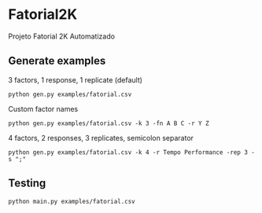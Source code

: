# Fatorial2K

Projeto Fatorial 2K Automatizado

## Generate examples

3 factors, 1 response, 1 replicate (default)

```shell
python gen.py examples/fatorial.csv
```

Custom factor names

```shell
python gen.py examples/fatorial.csv -k 3 -fn A B C -r Y Z
```

4 factors, 2 responses, 3 replicates, semicolon separator

```shell
python gen.py examples/fatorial.csv -k 4 -r Tempo Performance -rep 3 -s ";"
```

## Testing

```shell
python main.py examples/fatorial.csv
```
